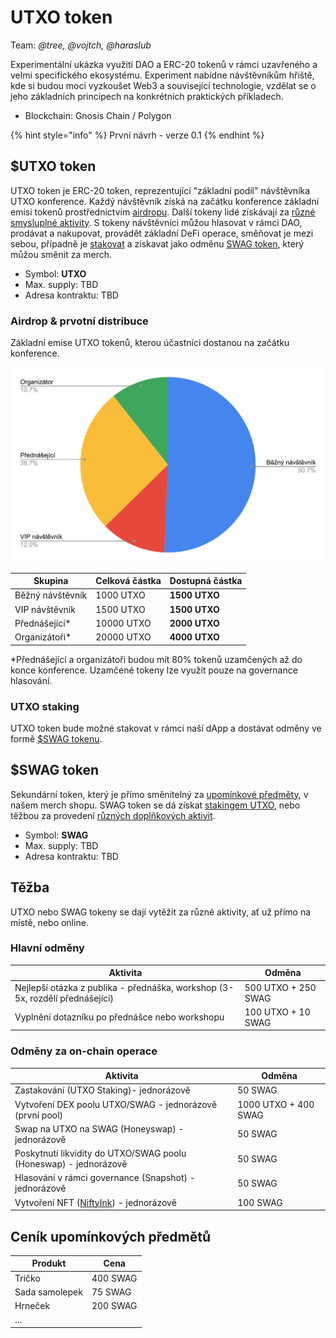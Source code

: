 # UTXO token

Team: _@tree, @vojtch, @haraslub_

Experimentální ukázka využití DAO a ERC-20 tokenů v rámci uzavřeného a velmi specifického ekosystému. Experiment nabídne návštěvníkům hřiště, kde si budou moci vyzkoušet Web3 a související technologie, vzdělat se o jeho základních principech na konkrétních praktických příkladech.

* Blockchain: Gnosis Chain / Polygon

{% hint style="info" %}
První návrh - verze 0.1
{% endhint %}

## $UTXO token

UTXO token je ERC-20 token, reprezentující "základní podíl" návštěvníka UTXO konference. Každý návštěvník získá na začátku konference základní emisi tokenů prostřednictvím [airdropu](utxo-token.md#airdrop). Další tokeny lidé získávají  za [různé smysluplné aktivity](utxo-token.md#hlavni-odmeny). S tokeny návštěvníci můžou hlasovat v rámci DAO, prodávat a nakupovat, provádět základní DeFi operace, směňovat je mezi sebou, případně je [stakovat](utxo-token.md#utxo-staking) a získavat jako odměnu [SWAG token](utxo-token.md#usdswag-token), který můžou směnit za merch.

* Symbol: **UTXO**
* Max. supply: TBD
* Adresa kontraktu: TBD

### Airdrop & prvotní distribuce&#x20;

Základní emise UTXO tokenů, kterou účastníci dostanou na začátku konference.

![](<../../../.gitbook/assets/navrh-distribuce-utxo (1).png>)

| Skupina          | Celková částka | Dostupná částka |
| ---------------- | -------------- | --------------- |
| Běžný návštěvník | 1000 UTXO      | **1500 UTXO**   |
| VIP návštěvník   | 1500 UTXO      | **1500 UTXO**   |
| Přednášející\*   | 10000 UTXO     | **2000 UTXO**   |
| Organizátoři\*   | 20000 UTXO     | **4000 UTXO**   |

\*Přednášející a organizátoři budou mít 80% tokenů uzamčených až do konce konference. Uzamčené tokeny lze využít pouze na governance hlasování.

### UTXO staking

UTXO token bude možné stakovat v rámci naší dApp a dostávat odměny ve formě [$SWAG tokenu](utxo-token.md#usdswag-token).

## $SWAG token

Sekundární token, který je přímo směnitelný za [upomínkové předměty](utxo-token.md#cenik-upominkovych-predmetu), v našem merch shopu. SWAG token se dá získat [stakingem UTXO](utxo-token.md#utxo-staking), nebo těžbou za provedení [různých doplňkových aktivit](utxo-token.md#hlavni-odmeny).

* Symbol: **SWAG**
* Max. supply: TBD
* Adresa kontraktu: TBD

## Těžba

UTXO nebo SWAG tokeny se dají vytěžit za různé aktivity, ať už přímo na místě, nebo online.

### Hlavní odměny

| Aktivita                                                                      | Odměna              |
| ----------------------------------------------------------------------------- | ------------------- |
| Nejlepší otázka z publika - přednáška, workshop (3-5x, rozdělí přednášející)  | 500 UTXO + 250 SWAG |
| Vyplnění dotazníku po přednášce nebo workshopu                                | 100 UTXO + 10 SWAG  |

### Odměny za on-chain operace

| Aktivita                                                         | Odměna               |
| ---------------------------------------------------------------- | -------------------- |
| Zastakování (UTXO Staking)- jednorázově                          | 50 SWAG              |
| Vytvoření DEX poolu UTXO/SWAG - jednorázově (první pool)         | 1000 UTXO + 400 SWAG |
| Swap na UTXO na SWAG (Honeyswap) - jednorázově                   | 50 SWAG              |
| Poskytnutí likvidity do UTXO/SWAG poolu (Honeswap) - jednorázově | 50 SWAG              |
| Hlasování v rámci governance (Snapshot) - jednorázově            | 50 SWAG              |
| Vytvoření NFT ([NiftyInk](https://nifty.ink/)) - jednorázově     | 100 SWAG             |

## Ceník upomínkových předmětů

| Produkt        | Cena     |
| -------------- | -------- |
| Tričko         | 400 SWAG |
| Sada samolepek | 75 SWAG  |
| Hrneček        | 200 SWAG |
| ...            |          |

##
